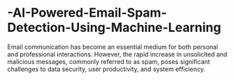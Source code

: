 # -AI-Powered-Email-Spam-Detection-Using-Machine-Learning
Email communication has become an essential medium for both personal and professional interactions. However, the rapid increase in unsolicited and malicious messages, commonly referred to as spam, poses significant challenges to data security, user productivity, and system efficiency.
